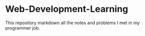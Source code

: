 # Web-Development-Learning
This repository markdown all the notes and problems I met in my programmer job.
